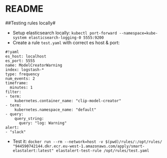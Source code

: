 # README #

##Testing rules locally#
* Setup elasticsearch locally: `kubectl port-forward --namespace=kube-system elasticsearch-logging-0 5555:9200`
* Create a rule `test.yaml` with correct es host & port:
```
#!yaml
es_host: localhost
es_port: 5555
name: ModelCreatorWarning
index: logstash-*
type: frequency
num_events: 2
timeframe:
  minutes: 1
filter:
- term:
    kubernetes.container_name: "clip-model-creator"
- term:
    kubernetes.namespace_name: "default"
- query:
    query_string:
      query: "log: Warning"
alert:
- "slack"
```
* Test it: `docker run --rm --network=host -v $(pwd)/rules/:/opt/rules/  "944590742144.dkr.ecr.eu-west-1.amazonaws.com/apply/smart-elastalert:latest" elastalert-test-rule /opt/rules/test.yaml`